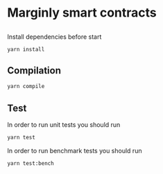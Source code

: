 # Marginly smart contracts

##

Install dependencies before start

```
yarn install
```

## Compilation

```bash
yarn compile
```

## Test

In order to run unit tests you should run

```bash
yarn test
```

In order to run benchmark tests you should run

```bash
yarn test:bench
```
